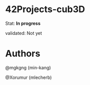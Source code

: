 # 42Projects-cub3D

Stat: **In progress**

validated: Not yet

# Authors

@mgkgng (min-kang)

@Xorumur (mlecherb)
